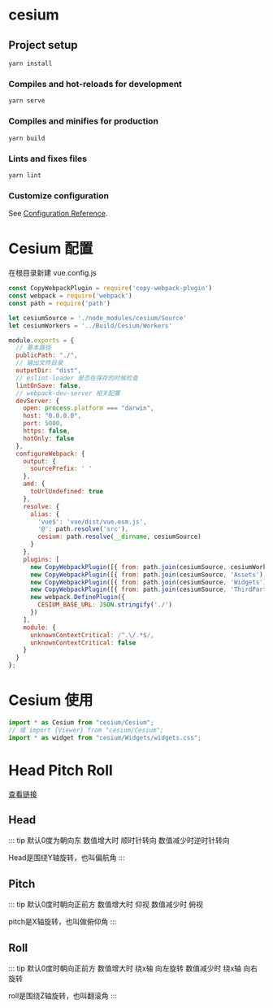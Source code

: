 # cesium

## Project setup
```
yarn install
```

### Compiles and hot-reloads for development
```
yarn serve
```

### Compiles and minifies for production
```
yarn build
```

### Lints and fixes files
```
yarn lint
```

### Customize configuration
See [Configuration Reference](https://cli.vuejs.org/config/).


# Cesium 配置

在根目录新建 vue.config.js


```js
const CopyWebpackPlugin = require('copy-webpack-plugin')
const webpack = require('webpack')
const path = require('path')

let cesiumSource = './node_modules/cesium/Source'
let cesiumWorkers = '../Build/Cesium/Workers'

module.exports = {
  // 基本路径
  publicPath: "./",
  // 输出文件目录
  outputDir: "dist",
  // eslint-loader 是否在保存的时候检查
  lintOnSave: false,
  // webpack-dev-server 相关配置
  devServer: {
    open: process.platform === "darwin",
    host: "0.0.0.0",
    port: 5000,
    https: false,
    hotOnly: false
  },
  configureWebpack: {
    output: {
      sourcePrefix: ' '
    },
    amd: {
      toUrlUndefined: true
    },
    resolve: {
      alias: {
        'vue$': 'vue/dist/vue.esm.js',
        '@': path.resolve('src'),
        cesium: path.resolve(__dirname, cesiumSource)
      }
    },
    plugins: [
      new CopyWebpackPlugin([{ from: path.join(cesiumSource, cesiumWorkers), to: 'Workers' }]),
      new CopyWebpackPlugin([{ from: path.join(cesiumSource, 'Assets'), to: 'Assets' }]),
      new CopyWebpackPlugin([{ from: path.join(cesiumSource, 'Widgets'), to: 'Widgets' }]),
      new CopyWebpackPlugin([{ from: path.join(cesiumSource, 'ThirdParty/Workers'), to: 'ThirdParty/Workers' }]),
      new webpack.DefinePlugin({
        CESIUM_BASE_URL: JSON.stringify('./')
      })
    ],
    module: {
      unknownContextCritical: /^.\/.*$/,
      unknownContextCritical: false
    }
  }
};

```

# Cesium 使用

```js
import * as Cesium from "cesium/Cesium"; 
// 或 import {Viewer} from "cesium/Cesium"; 
import * as widget from "cesium/Widgets/widgets.css";
```


# Head Pitch Roll

[查看链接](https://blog.csdn.net/qq_37796475/article/details/79188477)

## Head
::: tip 
  默认0度为朝向东 数值增大时 顺时针转向 数值减少时逆时针转向

  Head是围绕Y轴旋转，也叫偏航角
:::

## Pitch

::: tip
  默认0度时朝向正前方 数值增大时 仰视  数值减少时 俯视
  
  pitch是X轴旋转，也叫做俯仰角
:::

## Roll

::: tip
  默认0度时朝向正前方 数值增大时 绕x轴 向左旋转  数值减少时 绕x轴 向右旋转

  roll是围绕Z轴旋转，也叫翻滚角
:::
